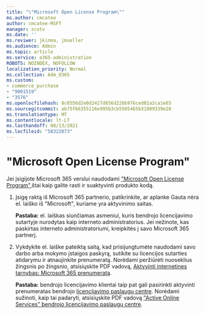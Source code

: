 ```yaml
---
title: "\"Microsoft Open License Program\""
ms.author: cmcatee
author: cmcatee-MSFT
manager: scotv
ms.date: ''
ms.reviwer: jkinma, jmueller
ms.audience: Admin
ms.topic: article
ms.service: o365-administration
ROBOTS: NOINDEX, NOFOLLOW
localization_priority: Normal
ms.collection: Adm_O365
ms.custom:
- commerce_purchase
- "9001519"
- "3576"
ms.openlocfilehash: 8c0556d2e0d2427d856d226b976ced81a2ca1e65
ms.sourcegitcommit: ab75f66355116e995b3cb5505465b31989339e28
ms.translationtype: MT
ms.contentlocale: lt-LT
ms.lasthandoff: 08/13/2021
ms.locfileid: "58322073"
---
```

# <a name="microsoft-open-license-program"></a>"Microsoft Open License Program"

Jei įsigijote Microsoft 365 verslui naudodami ["Microsoft Open License Program",](https://go.microsoft.com/fwlink/p/?LinkID=613298)štai kaip galite rasti ir suaktyvinti produkto kodą.

1. Įsigę raktą iš Microsoft 365 partnerio, patikrinkite, ar aplanke Gauta nėra el. laiško iš "Microsoft", kuriame yra aktyvinimo saitas.

    **Pastaba:** el. laiškas siunčiamas asmeniui, kuris bendrojo licencijavimo sutartyje nurodytas kaip interneto administratorius. Jei nežinote, kas paskirtas interneto administratoriumi, kreipkitės į savo Microsoft 365 partnerį.
1. Vykdykite el. laiške pateiktą saitą, kad prisijungtumėte naudodami savo darbo arba mokymo įstaigos paskyrą, sutikite su licencijos sutarties atidarymu ir atnaujinkite prenumeratą. Norėdami peržiūrėti nuoseklius žingsnis po žingsnio, atsisiųskite PDF vadovą, [Aktyvinti internetines tarnybas: Microsoft 365 prenumeratą](https://go.microsoft.com/fwlink/p/?LinkId=618100).

    **Pastaba:** bendrojo licencijavimo klientai taip pat gali pasirinkti aktyvinti prenumeratas bendrojo [licencijavimo paslaugų centre](https://go.microsoft.com/fwlink/p/?LinkID=282016). Norėdami sužinoti, kaip tai padaryti, atsisiųskite PDF vadovą ["Active Online Services" bendrojo licencijavimo paslaugų centre](https://go.microsoft.com/fwlink/p/?LinkId=618096).